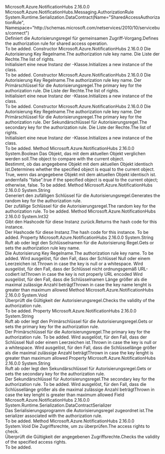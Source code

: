 <Type Name="SharedAccessAuthorizationRule" FullName="Microsoft.Azure.NotificationHubs.Messaging.SharedAccessAuthorizationRule">
  <TypeSignature Language="C#" Value="public class SharedAccessAuthorizationRule : Microsoft.Azure.NotificationHubs.Messaging.AuthorizationRule" />
  <TypeSignature Language="ILAsm" Value=".class public auto ansi beforefieldinit SharedAccessAuthorizationRule extends Microsoft.Azure.NotificationHubs.Messaging.AuthorizationRule" />
  <TypeSignature Language="DocId" Value="T:Microsoft.Azure.NotificationHubs.Messaging.SharedAccessAuthorizationRule" />
  <TypeSignature Language="VB.NET" Value="Public Class SharedAccessAuthorizationRule&#xA;Inherits AuthorizationRule" />
  <TypeSignature Language="F#" Value="type SharedAccessAuthorizationRule = class&#xA;    inherit AuthorizationRule" />
  <AssemblyInfo>
    <AssemblyName>Microsoft.Azure.NotificationHubs</AssemblyName>
    <AssemblyVersion>2.16.0.0</AssemblyVersion>
  </AssemblyInfo>
  <Base>
    <BaseTypeName>Microsoft.Azure.NotificationHubs.Messaging.AuthorizationRule</BaseTypeName>
  </Base>
  <Interfaces />
  <Attributes>
    <Attribute>
      <AttributeName>System.Runtime.Serialization.DataContract(Name="SharedAccessAuthorizationRule", Namespace="http://schemas.microsoft.com/netservices/2010/10/servicebus/connect")</AttributeName>
    </Attribute>
  </Attributes>
  <Docs>
    <summary><span data-ttu-id="e2f64-101">Definiert die Autorisierungsregel für gemeinsamen Zugriff-Vorgang.</span><span class="sxs-lookup"><span data-stu-id="e2f64-101">Defines the authorization rule for shared access operation.</span></span></summary>
    <remarks>To be added.</remarks>
  </Docs>
  <Members>
    <Member MemberName=".ctor">
      <MemberSignature Language="C#" Value="public SharedAccessAuthorizationRule (string keyName, System.Collections.Generic.IEnumerable&lt;Microsoft.Azure.NotificationHubs.Messaging.AccessRights&gt; rights);" />
      <MemberSignature Language="ILAsm" Value=".method public hidebysig specialname rtspecialname instance void .ctor(string keyName, class System.Collections.Generic.IEnumerable`1&lt;valuetype Microsoft.Azure.NotificationHubs.Messaging.AccessRights&gt; rights) cil managed" />
      <MemberSignature Language="DocId" Value="M:Microsoft.Azure.NotificationHubs.Messaging.SharedAccessAuthorizationRule.#ctor(System.String,System.Collections.Generic.IEnumerable{Microsoft.Azure.NotificationHubs.Messaging.AccessRights})" />
      <MemberSignature Language="VB.NET" Value="Public Sub New (keyName As String, rights As IEnumerable(Of AccessRights))" />
      <MemberSignature Language="F#" Value="new Microsoft.Azure.NotificationHubs.Messaging.SharedAccessAuthorizationRule : string * seq&lt;Microsoft.Azure.NotificationHubs.Messaging.AccessRights&gt; -&gt; Microsoft.Azure.NotificationHubs.Messaging.SharedAccessAuthorizationRule" Usage="new Microsoft.Azure.NotificationHubs.Messaging.SharedAccessAuthorizationRule (keyName, rights)" />
      <MemberType>Constructor</MemberType>
      <AssemblyInfo>
        <AssemblyName>Microsoft.Azure.NotificationHubs</AssemblyName>
        <AssemblyVersion>2.16.0.0</AssemblyVersion>
      </AssemblyInfo>
      <Parameters>
        <Parameter Name="keyName" Type="System.String" />
        <Parameter Name="rights" Type="System.Collections.Generic.IEnumerable&lt;Microsoft.Azure.NotificationHubs.Messaging.AccessRights&gt;" />
      </Parameters>
      <Docs>
        <param name="keyName"><span data-ttu-id="e2f64-102">Die Autorisierung Key Regelname.</span><span class="sxs-lookup"><span data-stu-id="e2f64-102">The authorization rule key name.</span></span></param>
        <param name="rights"><span data-ttu-id="e2f64-103">Die Liste der Rechte.</span><span class="sxs-lookup"><span data-stu-id="e2f64-103">The list of rights.</span></span></param>
        <summary><span data-ttu-id="e2f64-104">Initialisiert eine neue Instanz der <see cref="T:Microsoft.Azure.NotificationHubs.Messaging.SharedAccessAuthorizationRule" />-Klasse.</span><span class="sxs-lookup"><span data-stu-id="e2f64-104">Initializes a new instance of the <see cref="T:Microsoft.Azure.NotificationHubs.Messaging.SharedAccessAuthorizationRule" /> class.</span></span></summary>
        <remarks>To be added.</remarks>
      </Docs>
    </Member>
    <Member MemberName=".ctor">
      <MemberSignature Language="C#" Value="public SharedAccessAuthorizationRule (string keyName, string primaryKey, System.Collections.Generic.IEnumerable&lt;Microsoft.Azure.NotificationHubs.Messaging.AccessRights&gt; rights);" />
      <MemberSignature Language="ILAsm" Value=".method public hidebysig specialname rtspecialname instance void .ctor(string keyName, string primaryKey, class System.Collections.Generic.IEnumerable`1&lt;valuetype Microsoft.Azure.NotificationHubs.Messaging.AccessRights&gt; rights) cil managed" />
      <MemberSignature Language="DocId" Value="M:Microsoft.Azure.NotificationHubs.Messaging.SharedAccessAuthorizationRule.#ctor(System.String,System.String,System.Collections.Generic.IEnumerable{Microsoft.Azure.NotificationHubs.Messaging.AccessRights})" />
      <MemberSignature Language="VB.NET" Value="Public Sub New (keyName As String, primaryKey As String, rights As IEnumerable(Of AccessRights))" />
      <MemberSignature Language="F#" Value="new Microsoft.Azure.NotificationHubs.Messaging.SharedAccessAuthorizationRule : string * string * seq&lt;Microsoft.Azure.NotificationHubs.Messaging.AccessRights&gt; -&gt; Microsoft.Azure.NotificationHubs.Messaging.SharedAccessAuthorizationRule" Usage="new Microsoft.Azure.NotificationHubs.Messaging.SharedAccessAuthorizationRule (keyName, primaryKey, rights)" />
      <MemberType>Constructor</MemberType>
      <AssemblyInfo>
        <AssemblyName>Microsoft.Azure.NotificationHubs</AssemblyName>
        <AssemblyVersion>2.16.0.0</AssemblyVersion>
      </AssemblyInfo>
      <Parameters>
        <Parameter Name="keyName" Type="System.String" />
        <Parameter Name="primaryKey" Type="System.String" />
        <Parameter Name="rights" Type="System.Collections.Generic.IEnumerable&lt;Microsoft.Azure.NotificationHubs.Messaging.AccessRights&gt;" />
      </Parameters>
      <Docs>
        <param name="keyName"><span data-ttu-id="e2f64-105">Die Autorisierung Key Regelname.</span><span class="sxs-lookup"><span data-stu-id="e2f64-105">The authorization rule key name.</span></span></param>
        <param name="primaryKey"><span data-ttu-id="e2f64-106">Der Primärschlüssel für die Autorisierungsregel.</span><span class="sxs-lookup"><span data-stu-id="e2f64-106">The primary key for the authorization rule.</span></span></param>
        <param name="rights"><span data-ttu-id="e2f64-107">Die Liste der Rechte.</span><span class="sxs-lookup"><span data-stu-id="e2f64-107">The list of rights.</span></span></param>
        <summary><span data-ttu-id="e2f64-108">Initialisiert eine neue Instanz der <see cref="T:Microsoft.Azure.NotificationHubs.Messaging.SharedAccessAuthorizationRule" />-Klasse.</span><span class="sxs-lookup"><span data-stu-id="e2f64-108">Initializes a new instance of the <see cref="T:Microsoft.Azure.NotificationHubs.Messaging.SharedAccessAuthorizationRule" /> class.</span></span></summary>
        <remarks>To be added.</remarks>
      </Docs>
    </Member>
    <Member MemberName=".ctor">
      <MemberSignature Language="C#" Value="public SharedAccessAuthorizationRule (string keyName, string primaryKey, string secondaryKey, System.Collections.Generic.IEnumerable&lt;Microsoft.Azure.NotificationHubs.Messaging.AccessRights&gt; rights);" />
      <MemberSignature Language="ILAsm" Value=".method public hidebysig specialname rtspecialname instance void .ctor(string keyName, string primaryKey, string secondaryKey, class System.Collections.Generic.IEnumerable`1&lt;valuetype Microsoft.Azure.NotificationHubs.Messaging.AccessRights&gt; rights) cil managed" />
      <MemberSignature Language="DocId" Value="M:Microsoft.Azure.NotificationHubs.Messaging.SharedAccessAuthorizationRule.#ctor(System.String,System.String,System.String,System.Collections.Generic.IEnumerable{Microsoft.Azure.NotificationHubs.Messaging.AccessRights})" />
      <MemberSignature Language="VB.NET" Value="Public Sub New (keyName As String, primaryKey As String, secondaryKey As String, rights As IEnumerable(Of AccessRights))" />
      <MemberSignature Language="F#" Value="new Microsoft.Azure.NotificationHubs.Messaging.SharedAccessAuthorizationRule : string * string * string * seq&lt;Microsoft.Azure.NotificationHubs.Messaging.AccessRights&gt; -&gt; Microsoft.Azure.NotificationHubs.Messaging.SharedAccessAuthorizationRule" Usage="new Microsoft.Azure.NotificationHubs.Messaging.SharedAccessAuthorizationRule (keyName, primaryKey, secondaryKey, rights)" />
      <MemberType>Constructor</MemberType>
      <AssemblyInfo>
        <AssemblyName>Microsoft.Azure.NotificationHubs</AssemblyName>
        <AssemblyVersion>2.16.0.0</AssemblyVersion>
      </AssemblyInfo>
      <Parameters>
        <Parameter Name="keyName" Type="System.String" />
        <Parameter Name="primaryKey" Type="System.String" />
        <Parameter Name="secondaryKey" Type="System.String" />
        <Parameter Name="rights" Type="System.Collections.Generic.IEnumerable&lt;Microsoft.Azure.NotificationHubs.Messaging.AccessRights&gt;" />
      </Parameters>
      <Docs>
        <param name="keyName"><span data-ttu-id="e2f64-109">Die Autorisierung Key Regelname.</span><span class="sxs-lookup"><span data-stu-id="e2f64-109">The authorization rule key name.</span></span></param>
        <param name="primaryKey"><span data-ttu-id="e2f64-110">Der Primärschlüssel für die Autorisierungsregel.</span><span class="sxs-lookup"><span data-stu-id="e2f64-110">The primary key for the authorization rule.</span></span></param>
        <param name="secondaryKey"><span data-ttu-id="e2f64-111">Der Sekundärschlüssel für Autorisierungsregel.</span><span class="sxs-lookup"><span data-stu-id="e2f64-111">The secondary key for the authorization rule.</span></span></param>
        <param name="rights"><span data-ttu-id="e2f64-112">Die Liste der Rechte.</span><span class="sxs-lookup"><span data-stu-id="e2f64-112">The list of rights.</span></span></param>
        <summary><span data-ttu-id="e2f64-113">Initialisiert eine neue Instanz der <see cref="T:Microsoft.Azure.NotificationHubs.Messaging.SharedAccessAuthorizationRule" />-Klasse.</span><span class="sxs-lookup"><span data-stu-id="e2f64-113">Initializes a new instance of the <see cref="T:Microsoft.Azure.NotificationHubs.Messaging.SharedAccessAuthorizationRule" /> class.</span></span></summary>
        <remarks>To be added.</remarks>
      </Docs>
    </Member>
    <Member MemberName="Equals">
      <MemberSignature Language="C#" Value="public override bool Equals (object obj);" />
      <MemberSignature Language="ILAsm" Value=".method public hidebysig virtual instance bool Equals(object obj) cil managed" />
      <MemberSignature Language="DocId" Value="M:Microsoft.Azure.NotificationHubs.Messaging.SharedAccessAuthorizationRule.Equals(System.Object)" />
      <MemberSignature Language="VB.NET" Value="Public Overrides Function Equals (obj As Object) As Boolean" />
      <MemberSignature Language="F#" Value="override this.Equals : obj -&gt; bool" Usage="sharedAccessAuthorizationRule.Equals obj" />
      <MemberType>Method</MemberType>
      <AssemblyInfo>
        <AssemblyName>Microsoft.Azure.NotificationHubs</AssemblyName>
        <AssemblyVersion>2.16.0.0</AssemblyVersion>
      </AssemblyInfo>
      <ReturnValue>
        <ReturnType>System.Boolean</ReturnType>
      </ReturnValue>
      <Parameters>
        <Parameter Name="obj" Type="System.Object" />
      </Parameters>
      <Docs>
        <param name="obj"><span data-ttu-id="e2f64-114">Das Objekt, das mit dem aktuellen Objekt verglichen werden soll.</span><span class="sxs-lookup"><span data-stu-id="e2f64-114">The object to compare with the current object.</span></span></param>
        <summary><span data-ttu-id="e2f64-115">Bestimmt, ob das angegebene Objekt mit dem aktuellen Objekt identisch ist.</span><span class="sxs-lookup"><span data-stu-id="e2f64-115">Determines whether the specified object is equal to the current object.</span></span></summary>
        <returns><span data-ttu-id="e2f64-116">True, wenn das angegebene Objekt mit dem aktuellen Objekt identisch ist. andernfalls "false".</span><span class="sxs-lookup"><span data-stu-id="e2f64-116">true if the specified object is equal to the current object; otherwise, false.</span></span></returns>
        <remarks>To be added.</remarks>
      </Docs>
    </Member>
    <Member MemberName="GenerateRandomKey">
      <MemberSignature Language="C#" Value="public static string GenerateRandomKey ();" />
      <MemberSignature Language="ILAsm" Value=".method public static hidebysig string GenerateRandomKey() cil managed" />
      <MemberSignature Language="DocId" Value="M:Microsoft.Azure.NotificationHubs.Messaging.SharedAccessAuthorizationRule.GenerateRandomKey" />
      <MemberSignature Language="VB.NET" Value="Public Shared Function GenerateRandomKey () As String" />
      <MemberSignature Language="F#" Value="static member GenerateRandomKey : unit -&gt; string" Usage="Microsoft.Azure.NotificationHubs.Messaging.SharedAccessAuthorizationRule.GenerateRandomKey " />
      <MemberType>Method</MemberType>
      <AssemblyInfo>
        <AssemblyName>Microsoft.Azure.NotificationHubs</AssemblyName>
        <AssemblyVersion>2.16.0.0</AssemblyVersion>
      </AssemblyInfo>
      <ReturnValue>
        <ReturnType>System.String</ReturnType>
      </ReturnValue>
      <Parameters />
      <Docs>
        <summary><span data-ttu-id="e2f64-117">Generiert den zufälligen Schlüssel für die Autorisierungsregel.</span><span class="sxs-lookup"><span data-stu-id="e2f64-117">Generates the random key for the authorization rule.</span></span></summary>
        <returns><span data-ttu-id="e2f64-118">Der zufällige Schlüssel für die Autorisierungsregel.</span><span class="sxs-lookup"><span data-stu-id="e2f64-118">The random key for the authorization rule.</span></span></returns>
        <remarks>To be added.</remarks>
      </Docs>
    </Member>
    <Member MemberName="GetHashCode">
      <MemberSignature Language="C#" Value="public override int GetHashCode ();" />
      <MemberSignature Language="ILAsm" Value=".method public hidebysig virtual instance int32 GetHashCode() cil managed" />
      <MemberSignature Language="DocId" Value="M:Microsoft.Azure.NotificationHubs.Messaging.SharedAccessAuthorizationRule.GetHashCode" />
      <MemberSignature Language="VB.NET" Value="Public Overrides Function GetHashCode () As Integer" />
      <MemberSignature Language="F#" Value="override this.GetHashCode : unit -&gt; int" Usage="sharedAccessAuthorizationRule.GetHashCode " />
      <MemberType>Method</MemberType>
      <AssemblyInfo>
        <AssemblyName>Microsoft.Azure.NotificationHubs</AssemblyName>
        <AssemblyVersion>2.16.0.0</AssemblyVersion>
      </AssemblyInfo>
      <ReturnValue>
        <ReturnType>System.Int32</ReturnType>
      </ReturnValue>
      <Parameters />
      <Docs>
        <summary><span data-ttu-id="e2f64-119">Gibt den Hashcode für diese Instanz zurück.</span><span class="sxs-lookup"><span data-stu-id="e2f64-119">Returns the hash code for this instance.</span></span></summary>
        <returns><span data-ttu-id="e2f64-120">Der Hashcode für diese Instanz.</span><span class="sxs-lookup"><span data-stu-id="e2f64-120">The hash code for this instance.</span></span></returns>
        <remarks>To be added.</remarks>
      </Docs>
    </Member>
    <Member MemberName="KeyName">
      <MemberSignature Language="C#" Value="public override sealed string KeyName { get; set; }" />
      <MemberSignature Language="ILAsm" Value=".property instance string KeyName" />
      <MemberSignature Language="DocId" Value="P:Microsoft.Azure.NotificationHubs.Messaging.SharedAccessAuthorizationRule.KeyName" />
      <MemberSignature Language="VB.NET" Value="Public Overrides NotOverridable Property KeyName As String" />
      <MemberSignature Language="F#" Value="member this.KeyName : string with get, set" Usage="Microsoft.Azure.NotificationHubs.Messaging.SharedAccessAuthorizationRule.KeyName" />
      <MemberType>Property</MemberType>
      <AssemblyInfo>
        <AssemblyName>Microsoft.Azure.NotificationHubs</AssemblyName>
        <AssemblyVersion>2.16.0.0</AssemblyVersion>
      </AssemblyInfo>
      <ReturnValue>
        <ReturnType>System.String</ReturnType>
      </ReturnValue>
      <Docs>
        <summary><span data-ttu-id="e2f64-121">Ruft ab oder legt den Schlüsselnamen für die Autorisierung Regel.</span><span class="sxs-lookup"><span data-stu-id="e2f64-121">Gets or sets the authorization rule key name.</span></span></summary>
        <value><span data-ttu-id="e2f64-122">Die Autorisierung Key Regelname.</span><span class="sxs-lookup"><span data-stu-id="e2f64-122">The authorization rule key name.</span></span></value>
        <remarks>To be added.</remarks>
        <exception cref="T:System.ArgumentNullException"><span data-ttu-id="e2f64-123">Wird ausgelöst, für den Fall, dass der Schlüssel Null oder einem Leerzeichen ist.</span><span class="sxs-lookup"><span data-stu-id="e2f64-123">Thrown in case the key is null or a whitespace.</span></span></exception>
        <exception cref="T:System.ArgumentException"><span data-ttu-id="e2f64-124">Wird ausgelöst, für den Fall, dass der Schlüssel nicht ordnungsgemäß URL-codiert ist</span><span class="sxs-lookup"><span data-stu-id="e2f64-124">Thrown in case the key is not properly URL encoded</span></span></exception>
        <exception cref="T:System.ArgumentOutOfRangeException"><span data-ttu-id="e2f64-125">Wird ausgelöst, für den Fall, dass die Schlüsselnamen Länge größer als die maximal zulässige Anzahl beträgt</span><span class="sxs-lookup"><span data-stu-id="e2f64-125">Thrown in case the key name lenght is greater than maximum allowed</span></span></exception>
      </Docs>
    </Member>
    <Member MemberName="OnValidate">
      <MemberSignature Language="C#" Value="protected override void OnValidate ();" />
      <MemberSignature Language="ILAsm" Value=".method familyhidebysig virtual instance void OnValidate() cil managed" />
      <MemberSignature Language="DocId" Value="M:Microsoft.Azure.NotificationHubs.Messaging.SharedAccessAuthorizationRule.OnValidate" />
      <MemberSignature Language="VB.NET" Value="Protected Overrides Sub OnValidate ()" />
      <MemberSignature Language="F#" Value="override this.OnValidate : unit -&gt; unit" Usage="sharedAccessAuthorizationRule.OnValidate " />
      <MemberType>Method</MemberType>
      <AssemblyInfo>
        <AssemblyName>Microsoft.Azure.NotificationHubs</AssemblyName>
        <AssemblyVersion>2.16.0.0</AssemblyVersion>
      </AssemblyInfo>
      <ReturnValue>
        <ReturnType>System.Void</ReturnType>
      </ReturnValue>
      <Parameters />
      <Docs>
        <summary><span data-ttu-id="e2f64-126">Überprüft die Gültigkeit der Autorisierungsregel.</span><span class="sxs-lookup"><span data-stu-id="e2f64-126">Checks the validity of the authorization rule.</span></span></summary>
        <remarks>To be added.</remarks>
      </Docs>
    </Member>
    <Member MemberName="PrimaryKey">
      <MemberSignature Language="C#" Value="public string PrimaryKey { get; set; }" />
      <MemberSignature Language="ILAsm" Value=".property instance string PrimaryKey" />
      <MemberSignature Language="DocId" Value="P:Microsoft.Azure.NotificationHubs.Messaging.SharedAccessAuthorizationRule.PrimaryKey" />
      <MemberSignature Language="VB.NET" Value="Public Property PrimaryKey As String" />
      <MemberSignature Language="F#" Value="member this.PrimaryKey : string with get, set" Usage="Microsoft.Azure.NotificationHubs.Messaging.SharedAccessAuthorizationRule.PrimaryKey" />
      <MemberType>Property</MemberType>
      <AssemblyInfo>
        <AssemblyName>Microsoft.Azure.NotificationHubs</AssemblyName>
        <AssemblyVersion>2.16.0.0</AssemblyVersion>
      </AssemblyInfo>
      <ReturnValue>
        <ReturnType>System.String</ReturnType>
      </ReturnValue>
      <Docs>
        <summary><span data-ttu-id="e2f64-127">Ruft ab oder legt den Primärschlüssel für die Autorisierungsregel.</span><span class="sxs-lookup"><span data-stu-id="e2f64-127">Gets or sets the primary key for the authorization rule.</span></span></summary>
        <value><span data-ttu-id="e2f64-128">Der Primärschlüssel für die Autorisierungsregel.</span><span class="sxs-lookup"><span data-stu-id="e2f64-128">The primary key for the authorization rule.</span></span></value>
        <remarks>To be added.</remarks>
        <exception cref="T:System.ArgumentNullException"><span data-ttu-id="e2f64-129">Wird ausgelöst, für den Fall, dass der Schlüssel Null oder einem Leerzeichen ist.</span><span class="sxs-lookup"><span data-stu-id="e2f64-129">Thrown in case the key is null or a whitespace.</span></span></exception>
        <exception cref="T:System.ArgumentOutOfRangeException"><span data-ttu-id="e2f64-130">Wird ausgelöst, für den Fall, dass die Schlüssellänge größer als die maximal zulässige Anzahl beträgt</span><span class="sxs-lookup"><span data-stu-id="e2f64-130">Thrown in case the key lenght is greater than maximum allowed</span></span></exception>
      </Docs>
    </Member>
    <Member MemberName="SecondaryKey">
      <MemberSignature Language="C#" Value="public string SecondaryKey { get; set; }" />
      <MemberSignature Language="ILAsm" Value=".property instance string SecondaryKey" />
      <MemberSignature Language="DocId" Value="P:Microsoft.Azure.NotificationHubs.Messaging.SharedAccessAuthorizationRule.SecondaryKey" />
      <MemberSignature Language="VB.NET" Value="Public Property SecondaryKey As String" />
      <MemberSignature Language="F#" Value="member this.SecondaryKey : string with get, set" Usage="Microsoft.Azure.NotificationHubs.Messaging.SharedAccessAuthorizationRule.SecondaryKey" />
      <MemberType>Property</MemberType>
      <AssemblyInfo>
        <AssemblyName>Microsoft.Azure.NotificationHubs</AssemblyName>
        <AssemblyVersion>2.16.0.0</AssemblyVersion>
      </AssemblyInfo>
      <ReturnValue>
        <ReturnType>System.String</ReturnType>
      </ReturnValue>
      <Docs>
        <summary><span data-ttu-id="e2f64-131">Ruft ab oder legt den Sekundärschlüssel für Autorisierungsregel.</span><span class="sxs-lookup"><span data-stu-id="e2f64-131">Gets or sets the secondary key for the authorization rule.</span></span></summary>
        <value><span data-ttu-id="e2f64-132">Der Sekundärschlüssel für Autorisierungsregel.</span><span class="sxs-lookup"><span data-stu-id="e2f64-132">The secondary key for the authorization rule.</span></span></value>
        <remarks>To be added.</remarks>
        <exception cref="T:System.ArgumentOutOfRangeException"><span data-ttu-id="e2f64-133">Wird ausgelöst, für den Fall, dass die Schlüssellänge größer als die maximal zulässige Anzahl beträgt</span><span class="sxs-lookup"><span data-stu-id="e2f64-133">Thrown in case the key lenght is greater than maximum allowed</span></span></exception>
      </Docs>
    </Member>
    <Member MemberName="Serializer">
      <MemberSignature Language="C#" Value="public static readonly System.Runtime.Serialization.DataContractSerializer Serializer;" />
      <MemberSignature Language="ILAsm" Value=".field public static initonly class System.Runtime.Serialization.DataContractSerializer Serializer" />
      <MemberSignature Language="DocId" Value="F:Microsoft.Azure.NotificationHubs.Messaging.SharedAccessAuthorizationRule.Serializer" />
      <MemberSignature Language="VB.NET" Value="Public Shared ReadOnly Serializer As DataContractSerializer " />
      <MemberSignature Language="F#" Value=" staticval mutable Serializer : System.Runtime.Serialization.DataContractSerializer" Usage="Microsoft.Azure.NotificationHubs.Messaging.SharedAccessAuthorizationRule.Serializer" />
      <MemberType>Field</MemberType>
      <AssemblyInfo>
        <AssemblyName>Microsoft.Azure.NotificationHubs</AssemblyName>
        <AssemblyVersion>2.16.0.0</AssemblyVersion>
      </AssemblyInfo>
      <ReturnValue>
        <ReturnType>System.Runtime.Serialization.DataContractSerializer</ReturnType>
      </ReturnValue>
      <Docs>
        <summary><span data-ttu-id="e2f64-134">Das Serialisierungsprogramm die Autorisierungsregel zugeordnet ist.</span><span class="sxs-lookup"><span data-stu-id="e2f64-134">The serializer associated with the authorization rule.</span></span></summary>
        <remarks>To be added.</remarks>
      </Docs>
    </Member>
    <Member MemberName="ValidateRights">
      <MemberSignature Language="C#" Value="protected override void ValidateRights (System.Collections.Generic.IEnumerable&lt;Microsoft.Azure.NotificationHubs.Messaging.AccessRights&gt; value);" />
      <MemberSignature Language="ILAsm" Value=".method familyhidebysig virtual instance void ValidateRights(class System.Collections.Generic.IEnumerable`1&lt;valuetype Microsoft.Azure.NotificationHubs.Messaging.AccessRights&gt; value) cil managed" />
      <MemberSignature Language="DocId" Value="M:Microsoft.Azure.NotificationHubs.Messaging.SharedAccessAuthorizationRule.ValidateRights(System.Collections.Generic.IEnumerable{Microsoft.Azure.NotificationHubs.Messaging.AccessRights})" />
      <MemberSignature Language="VB.NET" Value="Protected Overrides Sub ValidateRights (value As IEnumerable(Of AccessRights))" />
      <MemberSignature Language="F#" Value="override this.ValidateRights : seq&lt;Microsoft.Azure.NotificationHubs.Messaging.AccessRights&gt; -&gt; unit" Usage="sharedAccessAuthorizationRule.ValidateRights value" />
      <MemberType>Method</MemberType>
      <AssemblyInfo>
        <AssemblyName>Microsoft.Azure.NotificationHubs</AssemblyName>
        <AssemblyVersion>2.16.0.0</AssemblyVersion>
      </AssemblyInfo>
      <ReturnValue>
        <ReturnType>System.Void</ReturnType>
      </ReturnValue>
      <Parameters>
        <Parameter Name="value" Type="System.Collections.Generic.IEnumerable&lt;Microsoft.Azure.NotificationHubs.Messaging.AccessRights&gt;" />
      </Parameters>
      <Docs>
        <param name="value"><span data-ttu-id="e2f64-135">Die Zugriffsrechte, um zu überprüfen.</span><span class="sxs-lookup"><span data-stu-id="e2f64-135">The access rights to check.</span></span></param>
        <summary><span data-ttu-id="e2f64-136">Überprüft die Gültigkeit der angegebenen Zugriffsrechte.</span><span class="sxs-lookup"><span data-stu-id="e2f64-136">Checks the validity of the specified access rights.</span></span></summary>
        <remarks>To be added.</remarks>
      </Docs>
    </Member>
  </Members>
</Type>